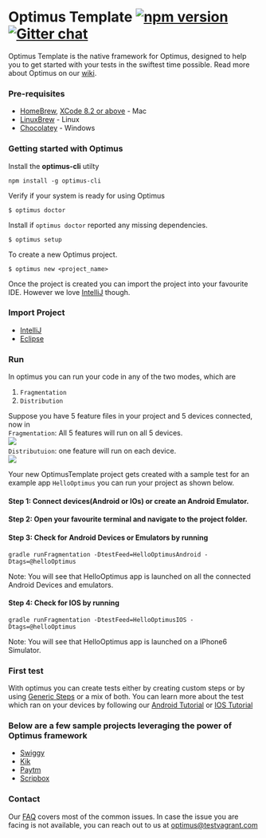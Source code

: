 # Optimus Template  [![npm version](https://badge.fury.io/js/optimus-cli.svg)](https://badge.fury.io/js/optimus-cli) [![Gitter chat](https://badges.gitter.im/optimus_support/optimus.png)](https://gitter.im/optimus_support/optimus)

Optimus Template is the native framework for Optimus, designed to help you
to get started with your tests in the swiftest time possible. Read more about Optimus on our [wiki](https://github.com/testvagrant/optimusTemplate/wiki).

### Pre-requisites
* [HomeBrew](https://brew.sh/), [XCode 8.2 or above](https://developer.apple.com/xcode/) - Mac
* [LinuxBrew](http://linuxbrew.sh/) - Linux
* [Chocolatey](https://chocolatey.org/) - Windows



### Getting started with Optimus
Install the <b>optimus-cli</b> utilty

```
npm install -g optimus-cli
```

Verify if your system is ready for using Optimus

```
$ optimus doctor
```

Install if `optimus doctor` reported any missing dependencies.

```
$ optimus setup
```

To create a new Optimus project.

```
$ optimus new <project_name>
```
Once the project is created you can import the project into your favourite IDE. However we love [IntelliJ](https://github.com/testvagrant/optimusTemplate/wiki/Import-Optimus-Project---Intellij) though. 

### Import Project
* [IntelliJ](https://github.com/testvagrant/optimusTemplate/wiki/Import-Optimus-project-using-Intellij)
* [Eclipse](https://github.com/testvagrant/optimusTemplate/wiki/Import-Optimus-project-using-Eclipse)


### Run

In optimus you can run your code in any of the two modes, which are    
1. `Fragmentation`      
2. `Distribution`    

Suppose you have 5 feature files in your project and 5 devices connected, now in     
`Fragmentation`: All 5 features will run on all 5 devices.     
![](http://i.imgur.com/dGtTjEY.jpg)      
`Distributuion`: one feature will run on each device.        
![](http://i.imgur.com/7AhgPzi.jpg)     
 

Your new OptimusTemplate project gets created with a sample test for an example app `HelloOptimus` you can run your project as shown below.

#### Step 1: Connect devices(Android or IOs) or create an Android Emulator.
#### Step 2: Open your favourite terminal and navigate to the project folder.
#### Step 3: Check for Android Devices or Emulators by running
    gradle runFragmentation -DtestFeed=HelloOptimusAndroid -Dtags=@helloOptimus
Note: You will see that HelloOptimus app is launched on all the connected Android Devices and emulators.
#### Step 4: Check for IOS by running
    gradle runFragmentation -DtestFeed=HelloOptimusIOS -Dtags=@helloOptimus
Note: You will see that HelloOptimus app is launched on a IPhone6 Simulator. 

### First test
With optimus you can create tests either by creating custom steps or by using [Generic Steps](https://github.com/testvagrant/optimusTemplate/wiki/Generic-Steps) or a mix of both.
You can learn more about the test which ran on your devices by following our [Android Tutorial](https://github.com/testvagrant/optimusTemplate/wiki/My-First-Android-Test) or [IOS Tutorial](https://github.com/testvagrant/optimusTemplate/wiki/My-First-IOS-Test)

### Below are a few sample projects leveraging the power of Optimus framework
* [Swiggy](https://github.com/testvagrant/optimus_SwiggyTests)
* [Kik](https://github.com/testvagrant/optimus_KikTests)
* [Paytm](https://github.com/testvagrant/optimus_PaytmTests)
* [Scripbox](https://github.com/testvagrant/optimus_ScripboxTests)

### Contact
Our [FAQ](https://github.com/testvagrant/optimusTemplate/wiki/FAQ) covers most of the common issues. In case the issue you are facing is not available, you can reach out to us at optimus@testvagrant.com
